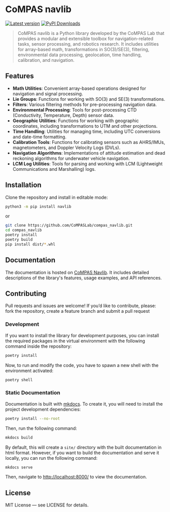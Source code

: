 # CoMPAS navlib

[![Latest version](https://badge.fury.io/py/navlib.svg)](https://badge.fury.io/py/navlib.svg) [![PyPI Downloads](https://static.pepy.tech/badge/navlib)](https://pepy.tech/projects/navlib)

> CoMPAS navlib is a Python library developed by the CoMPAS Lab that provides a modular and extensible toolbox for navigation-related tasks, sensor processing, and robotics research. It includes utilities for array-based math, transformations in SO(3)/SE(3), filtering, environmental data processing, geolocation, time handling, calibration, and navigation.

## Features

* **Math Utilities**: Convenient array-based operations designed for navigation and signal processing.
* **Lie Groups**: Functions for working with SO(3) and SE(3) transformations.
* **Filters**: Various filtering methods for pre-processing navigation data.
* **Environmental Processing**: Tools for post-processing CTD (Conductivity, Temperature, Depth) sensor data.
* **Geographic Utilities**: Functions for working with geographic coordinates, including transformations to UTM and other projections.
* **Time Handling**: Utilities for managing time, including UTC conversions and date-time formatting.
* **Calibration Tools**: Functions for calibrating sensors such as AHRS/IMUs, magnetometers, and Doppler Velocity Logs (DVLs).
* **Navigation Algorithms**: Implementations of attitude estimation and dead reckoning algorithms for underwater vehicle navigation.
* **LCM Log Utilities**: Tools for parsing and working with LCM (Lightweight Communications and Marshalling) logs.

## Installation

Clone the repository and install in editable mode:

```bash
python3 -m pip install navlib
```

or

```bash
git clone https://github.com/CoMPASLab/compas_navlib.git
cd compas_navlib
poetry install
poetry build
pip install dist/*.whl
```

## Documentation

The documentation is hosted on [CoMPAS Navlib](https://compaslab.github.io/compas_navlib). It includes detailed descriptions of the library's features, usage examples, and API references.

## Contributing

Pull requests and issues are welcome! If you’d like to contribute, please: fork the repository, create a feature branch and submit a pull request

### Development

If you want to install the library for development purposes, you can install the required packages in the virtual environment with the following command inside the repository:

``` bash
poetry install
```

Now, to run and modify the code, you have to spawn a new shell with the environment activated:

```bash
poetry shell
```

### Static Documentation

Documentation is built with [mkdocs](https://www.mkdocs.org/). To create it, you will need to install the project development dependencies:

```bash
poetry install --no-root
```

Then, run the following command:

```bash
mkdocs build
```

By default, this will create a `site/` directory with the built documentation in html format. However, if you want to build the documentation and serve it locally, you can run the following command:

```bash
mkdocs serve
```

Then, navigate to [http://localhost:8000/](http://localhost:8000/) to view the documentation.

## License

MIT License — see LICENSE for details.
